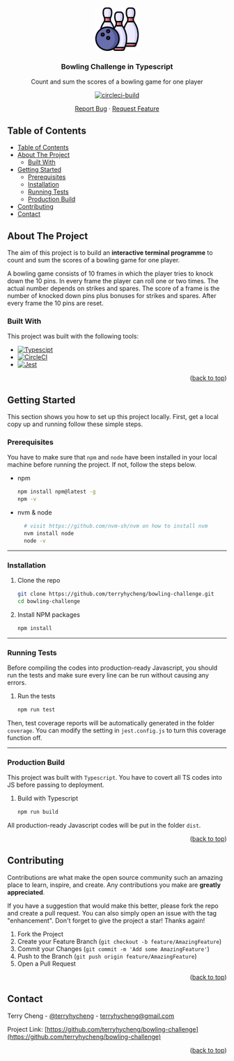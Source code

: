 <a name="readme-top"></a>

<br />
<div align="center">
  <a href="https://github.com/terryhycheng/bowling-challenge">
    <img src="images/logo.png" alt="Logo" width="100" height="100">
  </a>

<h3 align="center">Bowling Challenge in <strong>Typescript</strong></h3>
<p>Count and sum the scores of a bowling game for one player</p>

[![circleci-build][circleci-build-shield]][circleci-build-url]

  <p align="center">
    <a href="https://github.com/terryhycheng/bowling-challenge/issues">Report Bug</a>
    ·
    <a href="https://github.com/terryhycheng/bowling-challenge/issues">Request Feature</a>
  </p>
</div>

## Table of Contents

- [Table of Contents](#table-of-contents)
- [About The Project](#about-the-project)
  - [Built With](#built-with)
- [Getting Started](#getting-started)
  - [Prerequisites](#prerequisites)
  - [Installation](#installation)
  - [Running Tests](#running-tests)
  - [Production Build](#production-build)
- [Contributing](#contributing)
- [Contact](#contact)

<!-- ABOUT THE PROJECT -->

## About The Project

The aim of this project is to build an **interactive terminal programme** to count and sum the scores of a bowling game for one player.

A bowling game consists of 10 frames in which the player tries to knock down the 10 pins. In every frame the player can roll one or two times. The actual number depends on strikes and spares. The score of a frame is the number of knocked down pins plus bonuses for strikes and spares. After every frame the 10 pins are reset.

### Built With

This project was built with the following tools:

- [![Typescipt][typescript-shield]][typescript-url]
- [![CircleCI][circleci-shield]][circleci-url]
- [![Jest][jest-shield]][jest-url]

<p align="right">(<a href="#readme-top">back to top</a>)</p>

<!-- GETTING STARTED -->

## Getting Started

This section shows you how to set up this project locally. First, get a local copy up and running follow these simple steps.

### Prerequisites

You have to make sure that `npm` and `node` have been installed in your local machine before running the project. If not, follow the steps below.

- npm

  ```sh
  npm install npm@latest -g
  npm -v
  ```

- nvm & node
  ```sh
    # visit https://github.com/nvm-sh/nvm on how to install nvm
    nvm install node
    node -v
  ```

---

### Installation

1. Clone the repo
   ```sh
   git clone https://github.com/terryhycheng/bowling-challenge.git
   cd bowling-challenge
   ```
2. Install NPM packages
   ```sh
   npm install
   ```

---

### Running Tests

Before compiling the codes into production-ready Javascript, you should run the tests and make sure every line can be run without causing any errors.

1. Run the tests
   ```sh
   npm run test
   ```

Then, test coverage reports will be automatically generated in the folder `coverage`. You can modify the setting in `jest.config.js` to turn this coverage function off.

---

### Production Build

This project was built with `Typescript`. You have to covert all TS codes into JS before passing to deployment.

1. Build with Typescript
   ```sh
   npm run build
   ```

All production-ready Javascript codes will be put in the folder `dist`.

<p align="right">(<a href="#readme-top">back to top</a>)</p>

<!-- CONTRIBUTING -->

## Contributing

Contributions are what make the open source community such an amazing place to learn, inspire, and create. Any contributions you make are **greatly appreciated**.

If you have a suggestion that would make this better, please fork the repo and create a pull request. You can also simply open an issue with the tag "enhancement".
Don't forget to give the project a star! Thanks again!

1. Fork the Project
2. Create your Feature Branch (`git checkout -b feature/AmazingFeature`)
3. Commit your Changes (`git commit -m 'Add some AmazingFeature'`)
4. Push to the Branch (`git push origin feature/AmazingFeature`)
5. Open a Pull Request

<p align="right">(<a href="#readme-top">back to top</a>)</p>

<!-- CONTACT -->

## Contact

Terry Cheng - [@terryhycheng](https://twitter.com/terryhycheng) - terryhycheng@gmail.com

Project Link: [https://github.com/terryhycheng/bowling-challenge](https://github.com/terryhycheng/bowling-challenge)

<p align="right">(<a href="#readme-top">back to top</a>)</p>

<!-- MARKDOWN LINKS & IMAGES -->
<!-- https://www.markdownguide.org/basic-syntax/#reference-style-links -->

[typescript-shield]: https://img.shields.io/badge/Typescript-3178c6?style=for-the-badge&logo=typescript&logoColor=white
[typescript-url]: https://www.typescriptlang.org/
[circleci-shield]: https://img.shields.io/badge/circleci-000000?style=for-the-badge&logo=circleci&logoColor=white
[circleci-url]: https://circleci.com/
[jest-shield]: https://img.shields.io/badge/jest-c21325?style=for-the-badge&logo=jest&logoColor=white
[jest-url]: https://jestjs.io/
[circleci-build-shield]: https://dl.circleci.com/status-badge/img/gh/terryhycheng/bowling-challenge/tree/main.svg?style=svg
[circleci-build-url]: https://dl.circleci.com/status-badge/redirect/gh/terryhycheng/bowling-challenge/tree/main
